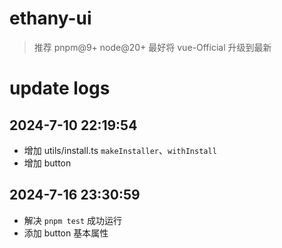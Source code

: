 # ethany-ui

> 推荐 pnpm@9+ node@20+
> 最好将 vue-Official 升级到最新

# update logs

## 2024-7-10 22:19:54

- 增加 utils/install.ts `makeInstaller`、`withInstall`
- 增加 button

## 2024-7-16 23:30:59

- 解决 `pnpm test` 成功运行
- 添加 button 基本属性
